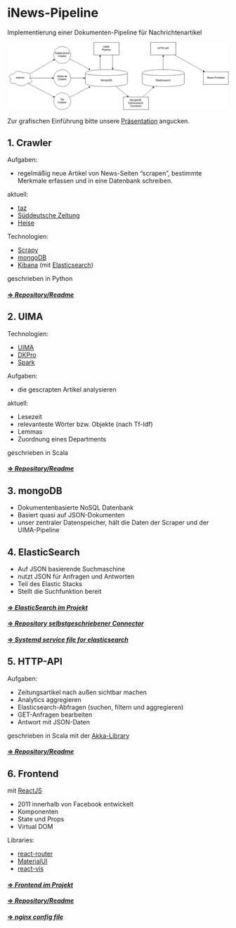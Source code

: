 # iNews-Pipeline

Implementierung einer Dokumenten-Pipeline für Nachrichtenartikel


![alt text](https://github.com/I-News-Pipeline-HTW-Berlin/wiki/blob/master/I%20News.png "Architecture iNews-Pipeline")


Zur grafischen Einführung bitte unsere [Präsentation](https://github.com/I-News-Pipeline-HTW-Berlin/wiki/blob/master/FinalePraesentation31_01_2020.pdf) angucken.


## 1. Crawler

Aufgaben: 
- regelmäßig neue Artikel von News-Seiten “scrapen”, bestimmte Merkmale erfassen und in eine Datenbank schreiben.

aktuell: 
- [taz](https://www.taz.de)
- [Süddeutsche Zeitung](https://www.sueddeutsche.de)
- [Heise](https://www.heise.de)

Technologien:
- [Scrapy](https://scrapy.org)
- [mongoDB](https://www.mongodb.com)
- [Kibana](https://www.elastic.co/kibana) (mit [Elasticsearch](https://www.elastic.co/de/elasticsearch))

geschrieben in Python

#### [=> _Repository/Readme_](https://github.com/I-News-Pipeline-HTW-Berlin/crawler)


## 2. UIMA

Technologien:
- [UIMA](https://uima.apache.org)
- [DKPro](https://dkpro.github.io)
- [Spark](https://spark.apache.org)

Aufgaben: 
- die gescrapten Artikel analysieren 

aktuell: 
- Lesezeit 
- relevanteste Wörter bzw. Objekte (nach Tf-Idf)
- Lemmas
- Zuordnung eines Departments

geschrieben in Scala

#### [=> _Repository/Readme_](https://github.com/I-News-Pipeline-HTW-Berlin/uima-pipeline)


## 3. mongoDB

- Dokumentenbasierte NoSQL Datenbank
- Basiert quasi auf JSON-Dokumenten
- unser zentraler Datenspeicher, hält die Daten der Scraper und der UIMA-Pipeline


## 4. ElasticSearch

- Auf JSON basierende Suchmaschine
- nutzt JSON für Anfragen und Antworten
- Teil des Elastic Stacks
- Stellt die Suchfunktion bereit

#### [=> _ElasticSearch im Projekt_](https://github.com/I-News-Pipeline-HTW-Berlin/wiki/wiki/ElasticSearch-&-Kibana)

#### [=> _Repository selbstgeschriebener Connector_](https://github.com/I-News-Pipeline-HTW-Berlin/MongoDB-Elasticsearch-Connector)


#### [=> _Systemd service file for elasticsearch_](https://github.com/I-News-Pipeline-HTW-Berlin/miscellaneous/blob/master/elasticsearch.service)


## 5. HTTP-API

Aufgaben: 
- Zeitungsartikel nach außen sichtbar machen
- Analytics aggregieren
- Elasticsearch-Abfragen (suchen, filtern und aggregieren)
- GET-Anfragen bearbeiten
- Antwort mit JSON-Daten

geschrieben in Scala mit der [Akka-Library](https://akka.io/)

#### [=> _Repository/Readme_](https://github.com/I-News-Pipeline-HTW-Berlin/Backend)


## 6. Frontend

mit [ReactJS](https://reactjs.org)

- 2011 innerhalb von Facebook entwickelt
- Komponenten
- State und Props
- Virtual DOM

Libraries:
- [react-router](https://github.com/ReactTraining/react-router)
- [MaterialUI](https://material-ui.com)
- [react-vis](https://uber.github.io/react-vis)

#### [=> _Frontend im Projekt_](https://github.com/I-News-Pipeline-HTW-Berlin/wiki/wiki/Frontend)

#### [=> _Repository/Readme_](https://github.com/I-News-Pipeline-HTW-Berlin/Frontend)

#### [=> _nginx config file_](https://github.com/I-News-Pipeline-HTW-Berlin/miscellaneous/blob/master/default.conf)


